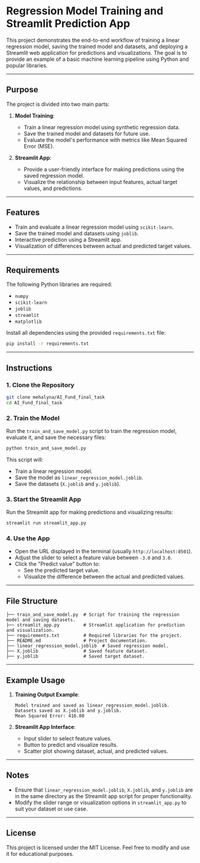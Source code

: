 # Regression Model Training and Streamlit Prediction App

This project demonstrates the end-to-end workflow of training a linear regression model, saving the trained model and datasets, and deploying a Streamlit web application for predictions and visualizations. The goal is to provide an example of a basic machine learning pipeline using Python and popular libraries.

---

## **Purpose**
The project is divided into two main parts:
1. **Model Training**: 
   - Train a linear regression model using synthetic regression data.
   - Save the trained model and datasets for future use.
   - Evaluate the model's performance with metrics like Mean Squared Error (MSE).

2. **Streamlit App**:
   - Provide a user-friendly interface for making predictions using the saved regression model.
   - Visualize the relationship between input features, actual target values, and predictions.

---

## **Features**
- Train and evaluate a linear regression model using `scikit-learn`.
- Save the trained model and datasets using `joblib`.
- Interactive prediction using a Streamlit app.
- Visualization of differences between actual and predicted target values.

---

## **Requirements**
The following Python libraries are required:
- `numpy`
- `scikit-learn`
- `joblib`
- `streamlit`
- `matplotlib`

Install all dependencies using the provided `requirements.txt` file:

```bash
pip install -r requirements.txt
```

---

## **Instructions**

### **1. Clone the Repository**
```bash
git clone mehalyna/AI_Fund_final_task
cd AI_Fund_final_task
```

### **2. Train the Model**
Run the `train_and_save_model.py` script to train the regression model, evaluate it, and save the necessary files:
```bash
python train_and_save_model.py
```

This script will:
- Train a linear regression model.
- Save the model as `linear_regression_model.joblib`.
- Save the datasets (`X.joblib` and `y.joblib`).

### **3. Start the Streamlit App**
Run the Streamlit app for making predictions and visualizing results:
```bash
streamlit run streamlit_app.py
```

### **4. Use the App**
- Open the URL displayed in the terminal (usually `http://localhost:8501`).
- Adjust the slider to select a feature value between `-3.0` and `3.0`.
- Click the "Predict value" button to:
  - See the predicted target value.
  - Visualize the difference between the actual and predicted values.

---

## **File Structure**
```
├── train_and_save_model.py  # Script for training the regression model and saving datasets.
├── streamlit_app.py         # Streamlit application for prediction and visualization.
├── requirements.txt         # Required libraries for the project.
├── README.md                # Project documentation.
├── linear_regression_model.joblib  # Saved regression model.
├── X.joblib                 # Saved feature dataset.
├── y.joblib                 # Saved target dataset.
```

---

## **Example Usage**
1. **Training Output Example**:
   ```
   Model trained and saved as linear_regression_model.joblib.
   Datasets saved as X.joblib and y.joblib.
   Mean Squared Error: 416.80
   ```

2. **Streamlit App Interface**:
   - Input slider to select feature values.
   - Button to predict and visualize results.
   - Scatter plot showing dataset, actual, and predicted values.

---

## **Notes**
- Ensure that `linear_regression_model.joblib`, `X.joblib`, and `y.joblib` are in the same directory as the Streamlit app script for proper functionality.
- Modify the slider range or visualization options in `streamlit_app.py` to suit your dataset or use case.

---

## **License**
This project is licensed under the MIT License. Feel free to modify and use it for educational purposes.
